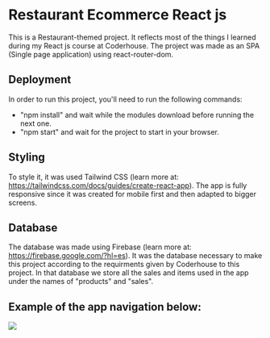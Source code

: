 # Restaurant Ecommerce React js

This is a Restaurant-themed project. It reflects most of the things I learned during my React js course at Coderhouse.
The project was made as an SPA (Single page application) using react-router-dom.

## Deployment
  
  In order to run this project, you'll need to run the following commands: 
  
  * "npm install" and wait while the modules download before running the next one.
  * "npm start" and wait for the project to start in your browser.
  
## Styling

To style it, it was used Tailwind CSS (learn more at: https://tailwindcss.com/docs/guides/create-react-app). The app is fully responsive since it was created for mobile first and then adapted to bigger screens.

## Database
The database was made using Firebase (learn more at: https://firebase.google.com/?hl=es). It was the database necessary to make this project according to the requirments given by Coderhouse to this project.
In that database we store all the sales and items used in the app under the names of "products" and "sales".


## Example of the app navigation below:
![](src/Reactrestaurantgif.gif)

